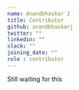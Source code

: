 ```yaml
---
name: Anandbhaskar J
title: Contributor
github: anandbhaskarj
twitter: ""
linkedin: ""
slack: ""
joining_date: ""
role : contributor
---
```


Still waiting for this

